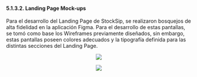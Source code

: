 #### 5.1.3.2. Landing Page Mock-ups ####

Para el desarrollo del Landing Page de StockSip, se realizaron bosquejos de alta fidelidad en la aplicación Figma. Para el desarrollo de estas pantallas, se tomó como base los Wireframes previamente diseñados, sin embargo, estas pantallas poseen colores adecuados y la tipografía definida para las distintas secciones del Landing Page.
 
 <p align="center">
   <img src="https://i.imgur.com/2M4hzah.png"/>
 </p>

 <p align="center">
   <img src="https://i.imgur.com/PzdZuS8.png"/>
 </p>
